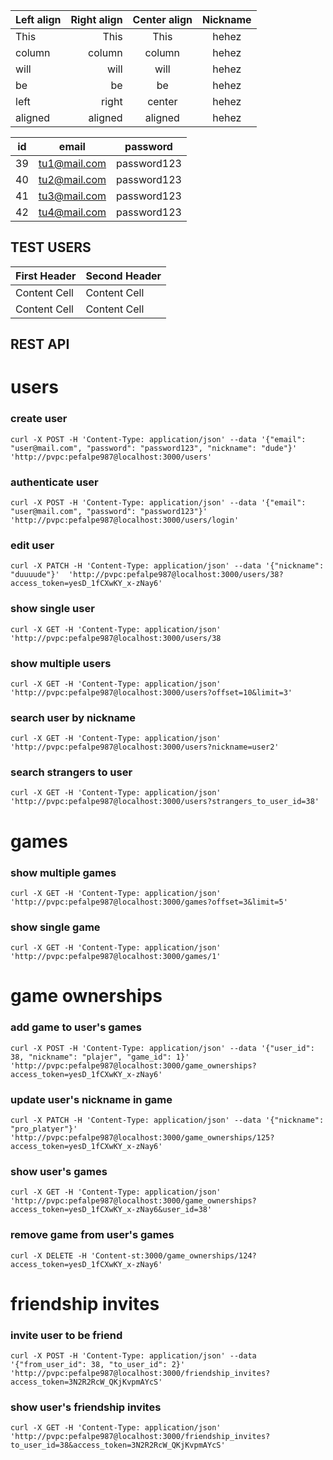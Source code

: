 | Left align | Right align | Center align | Nickname |
|:-----------|------------:|:------------:|:--------:|
| This       |        This |     This     |hehez
| column     |      column |    column    |hehez
| will       |        will |     will     |hehez
| be         |          be |      be      |hehez
| left       |       right |    center    |hehez
| aligned    |     aligned |   aligned    |hehez

id | email | password
-- | -- | --
39 | tu1@mail.com | password123
40 | tu2@mail.com | password123
41 | tu3@mail.com | password123
42 | tu4@mail.com | password123

## TEST USERS
First Header  | Second Header
------------- | -------------
Content Cell  | Content Cell
Content Cell  | Content Cell
## REST API
#  users
### create user
```
curl -X POST -H 'Content-Type: application/json' --data '{"email": "user@mail.com", "password": "password123", "nickname": "dude"}'  'http://pvpc:pefalpe987@localhost:3000/users'
```
### authenticate user
```
curl -X POST -H 'Content-Type: application/json' --data '{"email": "user@mail.com", "password": "password123"}'  'http://pvpc:pefalpe987@localhost:3000/users/login'
```
### edit user
```
curl -X PATCH -H 'Content-Type: application/json' --data '{"nickname": "duuuude"}'  'http://pvpc:pefalpe987@localhost:3000/users/38?access_token=yesD_1fCXwKY_x-zNay6'
```
### show single user
```
curl -X GET -H 'Content-Type: application/json'  'http://pvpc:pefalpe987@localhost:3000/users/38
```
### show multiple users
```
curl -X GET -H 'Content-Type: application/json' 'http://pvpc:pefalpe987@localhost:3000/users?offset=10&limit=3'
```
### search user by nickname
```
curl -X GET -H 'Content-Type: application/json' 'http://pvpc:pefalpe987@localhost:3000/users?nickname=user2'
```
### search strangers to user
```
curl -X GET -H 'Content-Type: application/json' 'http://pvpc:pefalpe987@localhost:3000/users?strangers_to_user_id=38'
```
# games
### show multiple games
```
curl -X GET -H 'Content-Type: application/json' 'http://pvpc:pefalpe987@localhost:3000/games?offset=3&limit=5'
```
### show single game
```
curl -X GET -H 'Content-Type: application/json' 'http://pvpc:pefalpe987@localhost:3000/games/1'
```
# game ownerships
### add game to user's games
```
curl -X POST -H 'Content-Type: application/json' --data '{"user_id": 38, "nickname": "plajer", "game_id": 1}'  'http://pvpc:pefalpe987@localhost:3000/game_ownerships?access_token=yesD_1fCXwKY_x-zNay6'
```
### update user's nickname in game
```
curl -X PATCH -H 'Content-Type: application/json' --data '{"nickname": "pro_platyer"}'  'http://pvpc:pefalpe987@localhost:3000/game_ownerships/125?access_token=yesD_1fCXwKY_x-zNay6'
```
### show user's games
```
curl -X GET -H 'Content-Type: application/json' 'http://pvpc:pefalpe987@localhost:3000/game_ownerships?access_token=yesD_1fCXwKY_x-zNay6&user_id=38'
```
### remove game from user's games
```
curl -X DELETE -H 'Content-st:3000/game_ownerships/124?access_token=yesD_1fCXwKY_x-zNay6'
```
# friendship invites
### invite user to be friend
```
curl -X POST -H 'Content-Type: application/json' --data '{"from_user_id": 38, "to_user_id": 2}'  'http://pvpc:pefalpe987@localhost:3000/friendship_invites?access_token=3N2R2RcW_QKjKvpmAYcS'
```
### show user's friendship invites
```
curl -X GET -H 'Content-Type: application/json' 'http://pvpc:pefalpe987@localhost:3000/friendship_invites?to_user_id=38&access_token=3N2R2RcW_QKjKvpmAYcS'
```
